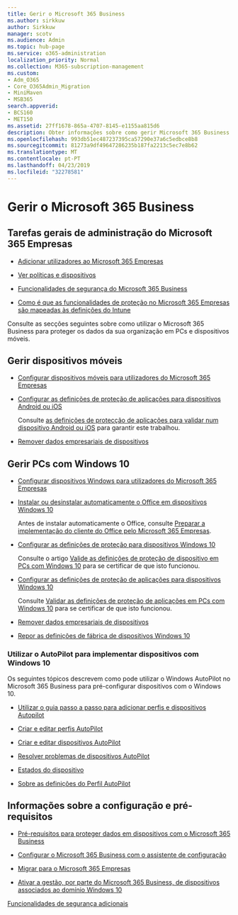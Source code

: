 ```yaml
---
title: Gerir o Microsoft 365 Business
ms.author: sirkkuw
author: Sirkkuw
manager: scotv
ms.audience: Admin
ms.topic: hub-page
ms.service: o365-administration
localization_priority: Normal
ms.collection: M365-subscription-management
ms.custom:
- Adm_O365
- Core_O365Admin_Migration
- MiniMaven
- MSB365
search.appverid:
- BCS160
- MET150
ms.assetid: 27ff1678-865a-4707-8145-e1155aa815d6
description: Obter informações sobre como gerir Microsoft 365 Business relacionados com tarefas de administração, dispositivos móveis, 10PCs do Windows e muitas dessas tarefas.
ms.openlocfilehash: 993db51ec487237395ca57290e37a6c5edbce8b8
ms.sourcegitcommit: 81273a9df49647286235b187fa2213c5ec7e8b62
ms.translationtype: MT
ms.contentlocale: pt-PT
ms.lasthandoff: 04/23/2019
ms.locfileid: "32278581"
---
```

# <a name="manage-microsoft-365-business"></a>Gerir o Microsoft 365 Business

## <a name="general-microsoft-365-business-admin-tasks"></a>Tarefas gerais de administração do Microsoft 365 Empresas

- [Adicionar utilizadores ao Microsoft 365 Empresas](add-users-m365b.md)
    
- [Ver políticas e dispositivos](view-policies-and-devices.md)
    
- [Funcionalidades de segurança do Microsoft 365 Business](security-features.md)
    
- [Como é que as funcionalidades de proteção no Microsoft 365 Empresas são mapeadas às definições do Intune](map-protection-features-to-intune-settings.md)
    
Consulte as secções seguintes sobre como utilizar o Microsoft 365 Business para proteger os dados da sua organização em PCs e dispositivos móveis.
  
## <a name="manage-mobile-devices"></a>Gerir dispositivos móveis

- [Configurar dispositivos móveis para utilizadores do Microsoft 365 Empresas](set-up-mobile-devices.md)
    
- [Configurar as definições de proteção de aplicações para dispositivos Android ou iOS](app-protection-settings-for-android-and-ios.md)
    
    Consulte [as definições de protecção de aplicações para validar num dispositivo Android ou iOS](validate-settings-on-android-or-ios.md) para garantir este trabalhou. 
    
- [Remover dados empresariais de dispositivos](remove-company-data.md)
    
## <a name="manage-windows-10-pcs"></a>Gerir PCs com Windows 10

- [Configurar dispositivos Windows para utilizadores do Microsoft 365 Empresas](set-up-windows-devices.md)
    
- [Instalar ou desinstalar automaticamente o Office em dispositivos Windows 10](auto-install-or-uninstall-office.md)
    
    Antes de instalar automaticamente o Office, consulte [Preparar a implementação do cliente do Office pelo Microsoft 365 Empresas](prepare-for-office-client-deployment.md). 
    
- [Configurar as definições de proteção para dispositivos Windows 10](protection-settings-for-windows-10-pcs.md)
    
    Consulte o artigo [Valide as definições de proteção de dispositivo em PCs com Windows 10](validate-settings-on-windows-10-pcs.md) para se certificar de que isto funcionou. 
    
- [Configurar as definições de proteção de aplicações para dispositivos Windows 10](protection-settings-for-windows-10-devices.md)
    
    Consulte [Validar as definições de proteção de aplicações em PCs com Windows 10](validate-protection-settings-on-windows-10-pcs.md) para se certificar de que isto funcionou. 
    
- [Remover dados empresariais de dispositivos](remove-company-data.md)
    
- [Repor as definições de fábrica de dispositivos Windows 10](reset-devices-to-factory-settings.md)
    
### <a name="use-autopilot-to-deploy-windows-10-devices"></a>Utilizar o AutoPilot para implementar dispositivos com Windows 10

Os seguintes tópicos descrevem como pode utilizar o Windows AutoPilot no Microsoft 365 Business para pré-configurar dispositivos com o Windows 10.
  
- [Utilizar o guia passo a passo para adicionar perfis e dispositivos Autopilot](add-autopilot-devices-and-profile.md)
    
- [Criar e editar perfis AutoPilot](create-and-edit-autopilot-profiles.md)
    
- [Criar e editar dispositivos AutoPilot](create-and-edit-autopilot-devices.md)
    
- [Resolver problemas de dispositivos AutoPilot](troubleshoot-autopilot-errors.md)
    
- [Estados do dispositivo](device-states.md)
    
- [Sobre as definições do Perfil AutoPilot](autopilot-profile-settings.md)
    
## <a name="set-up-and-pre-requisite-information"></a>Informações sobre a configuração e pré-requisitos

- [Pré-requisitos para proteger dados em dispositivos com o Microsoft 365 Business](pre-requisites-for-data-protection.md)
    
- [Configurar o Microsoft 365 Business com o assistente de configuração](set-up.md)
    
- [Migrar para o Microsoft 365 Empresas](migrate-to-microsoft-365-business.md)
    
- [Ativar a gestão, por parte do Microsoft 365 Business, de dispositivos associados ao domínio Windows 10](manage-windows-devices.md)
    
[Funcionalidades de segurança adicionais](security-features.md#additional-security-features)
    

  


